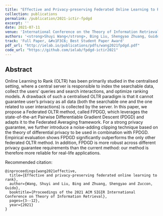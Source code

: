 ```yaml
---
title: "Effective and Privacy-preserving Federated Online Learning to Rank"
collection: publications
permalink: /publication/2021-ictir-fpdgd
excerpt: ''
date: 2021-07-11
venue: 'International Conference on the Theory of Information Retrieval (ICTIR)'
authors: '<strong>Shuyi Wang</strong>, Bing Liu, Shengyao Zhuang, Guido Zuccon'
track: 'Full Paper, &#x1F3C6; Best Student Paper Award'
pdf_url: "http://ielab.io/publications/pdfs/wang2021fpdgd.pdf"
code_url: "https://github.com/ielab/fpdgd-ictir2021"
---
```


## Abstract

Online Learning to Rank (OLTR) has been primarily studied in the
centralised setting, where a central server is responsible to index the
searchable data, collect the users’ queries and search interactions,
and optimize ranking models. A drawback of such a centralised
OLTR paradigm is that it cannot guarantee user’s privacy as all data
(both the searchable one and the one related to user interactions)
is collected by the server.
In this paper, we propose a Federated OLTR method, called
FPDGD, which leverages the state-of-the-art Pairwise Differentiable Gradient Descent (PDGD) and adapts it to the Federated
Averaging framework. For a strong privacy guarantee, we further
introduce a noise-adding clipping technique based on the theory of
differential privacy to be used in combination with FPDGD.
Empirical evaluation shows FPDGD significantly outperforms
the only other federated OLTR method. In addition, FPDGD is more
robust across different privacy guarantee requirements than the
current method: our method is therefore more reliable for real-life
applications.

Recommended citation:
```
@inproceedings{wang2021effective,
  title={Effective and privacy-preserving federated online learning to rank},
  author={Wang, Shuyi and Liu, Bing and Zhuang, Shengyao and Zuccon, Guido},
  booktitle={Proceedings of the 2021 ACM SIGIR International Conference on Theory of Information Retrieval},
  pages={3--12},
  year={2021}
}
```
